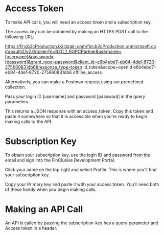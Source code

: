 # Access Token

To make API calls, you will need an access token and a subscription key. 

The access key can be obtained by making an HTTPS POST call to the following URL:

https://fincb2cProduction.b2clogin.com/fincb2cProduction.onmicrosoft.com/oauth2/v2.0/token?p=B2C_1_ROPCPartner&username=[username]&password=[password]&grant_type=password&client_id=e6b4ebd7-eb04-4def-8720-275660831db6&response_type=token id_token&scope=openid e6b4ebd7-eb04-4def-8720-275660831db6 offline_access

Alternatively, you can make a Postman request using our predefined collection.

Pass your login ID [username] and password [password] in the query parameters.

This returns a JSON response with an access_token. Copy this token and paste it somewhere so that it is accessible when you're ready to begin making calls to the API.

# Subscription Key

To obtain your subscription key, use the login ID and password from the email and sign into the FinClusive Development Portal.

Click your name on the top right and select Profile. This is where you'll find your subscription key.

Copy your Primary key and paste it with your access token. You'll need both of these handy when you begin making calls.

# Making an API Call

An API is called by passing the subscription-key has a query parameter and Access token in a header.
